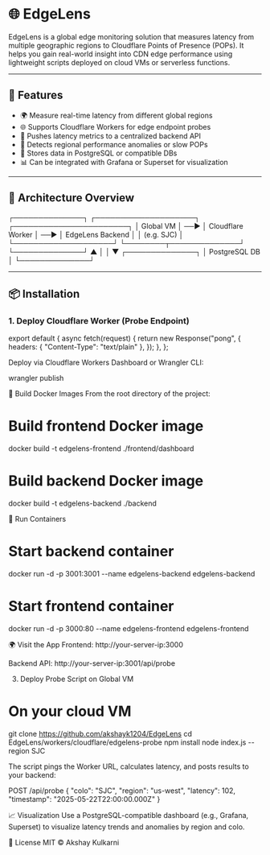 # 🌐 EdgeLens

EdgeLens is a global edge monitoring solution that measures latency from multiple geographic regions to Cloudflare Points of Presence (POPs). It helps you gain real-world insight into CDN edge performance using lightweight scripts deployed on cloud VMs or serverless functions.

---

## 🚀 Features

- 🌍 Measure real-time latency from different global regions  
- 🌐 Supports Cloudflare Workers for edge endpoint probes  
- 📡 Pushes latency metrics to a centralized backend API  
- 🧠 Detects regional performance anomalies or slow POPs  
- 💾 Stores data in PostgreSQL or compatible DBs  
- 📊 Can be integrated with Grafana or Superset for visualization  

---

## 🧩 Architecture Overview

┌──────────────┐ ┌────────────────────┐ ┌───────────────────────┐
│ Global VM │ ──▶ │ Cloudflare Worker │ ──▶ │ EdgeLens Backend │
│ (e.g. SJC) │ └────────────────────┘ └────────┬──────────────┘
└──────────────┘ ▲ │
│ ▼
┌──────────────┐
│ PostgreSQL DB │
└──────────────┘


---

## 📦 Installation

### 1. Deploy Cloudflare Worker (Probe Endpoint)


export default {
  async fetch(request) {
    return new Response("pong", {
      headers: { "Content-Type": "text/plain" },
    });
  },
};


Deploy via Cloudflare Workers Dashboard or Wrangler CLI:

wrangler publish

🐳 Build Docker Images
From the root directory of the project:

# Build frontend Docker image
docker build -t edgelens-frontend ./frontend/dashboard

# Build backend Docker image
docker build -t edgelens-backend ./backend

🏁 Run Containers

# Start backend container
docker run -d -p 3001:3001 --name edgelens-backend edgelens-backend

# Start frontend container
docker run -d -p 3000:80 --name edgelens-frontend edgelens-frontend

🌍 Visit the App
Frontend: http://your-server-ip:3000

Backend API: http://your-server-ip:3001/api/probe

3. Deploy Probe Script on Global VM

# On your cloud VM
git clone https://github.com/akshayk1204/EdgeLens
cd EdgeLens/workers/cloudflare/edgelens-probe
npm install
node index.js --region SJC

The script pings the Worker URL, calculates latency, and posts results to your backend:

POST /api/probe
{
  "colo": "SJC",
  "region": "us-west",
  "latency": 102,
  "timestamp": "2025-05-22T22:00:00.000Z"
}


📈 Visualization
Use a PostgreSQL-compatible dashboard (e.g., Grafana, Superset) to visualize latency trends and anomalies by region and colo.

📄 License
MIT © Akshay Kulkarni

